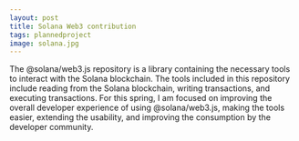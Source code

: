 ```yaml
---
layout: post
title: Solana Web3 contribution
tags: plannedproject
image: solana.jpg
---
```



The @solana/web3.js repository is a library containing the necessary tools to interact with the Solana blockchain. The tools included in this repository include reading from the Solana blockchain, writing transactions, and executing transactions. For this spring, I am focused on improving the overall developer experience of using @solana/web3.js, making the tools easier, extending the usability, and improving the consumption by the developer community.

